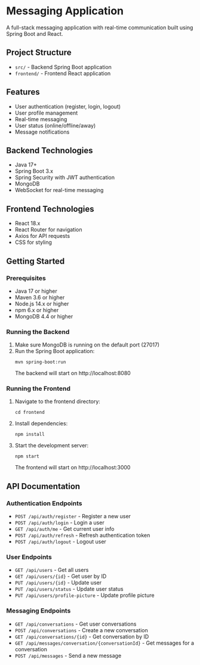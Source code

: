 # Messaging Application

A full-stack messaging application with real-time communication built using Spring Boot and React.

## Project Structure

- `src/` - Backend Spring Boot application
- `frontend/` - Frontend React application

## Features

- User authentication (register, login, logout)
- User profile management
- Real-time messaging
- User status (online/offline/away)
- Message notifications

## Backend Technologies

- Java 17+
- Spring Boot 3.x
- Spring Security with JWT authentication
- MongoDB
- WebSocket for real-time messaging

## Frontend Technologies

- React 18.x
- React Router for navigation
- Axios for API requests
- CSS for styling

## Getting Started

### Prerequisites

- Java 17 or higher
- Maven 3.6 or higher
- Node.js 14.x or higher
- npm 6.x or higher
- MongoDB 4.4 or higher

### Running the Backend

1. Make sure MongoDB is running on the default port (27017)
2. Run the Spring Boot application:
   ```
   mvn spring-boot:run
   ```
   The backend will start on http://localhost:8080

### Running the Frontend

1. Navigate to the frontend directory:
   ```
   cd frontend
   ```
2. Install dependencies:
   ```
   npm install
   ```
3. Start the development server:
   ```
   npm start
   ```
   The frontend will start on http://localhost:3000

## API Documentation

### Authentication Endpoints

- `POST /api/auth/register` - Register a new user
- `POST /api/auth/login` - Login a user
- `GET /api/auth/me` - Get current user info
- `POST /api/auth/refresh` - Refresh authentication token
- `POST /api/auth/logout` - Logout user

### User Endpoints

- `GET /api/users` - Get all users
- `GET /api/users/{id}` - Get user by ID
- `PUT /api/users/{id}` - Update user
- `PUT /api/users/status` - Update user status
- `PUT /api/users/profile-picture` - Update profile picture

### Messaging Endpoints

- `GET /api/conversations` - Get user conversations
- `POST /api/conversations` - Create a new conversation
- `GET /api/conversations/{id}` - Get conversation by ID
- `GET /api/messages/conversation/{conversationId}` - Get messages for a conversation
- `POST /api/messages` - Send a new message 